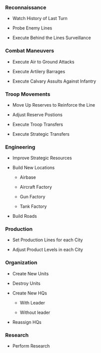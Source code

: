 ### Reconnaissance

- Watch History of Last Turn

- Probe Enemy Lines

- Execute Behind the Lines Surveillance

### Combat Maneuvers

- Execute Air to Ground Attacks

- Execute Artilery Barrages

- Execute Calvary Assults Against Infantry

### Troop Movements

- Move Up Reserves to Reinforce the Line

- Adjust Reserve Postions

- Execute Troop Transfers

- Execute Strategic Transfers

### Engineering

- Improve Strategic Resources

- Build New Locations

  - Airbase

  - Aircraft Factory

  - Gun Factory

  - Tank Factory

- Build Roads

### Production

- Set Production Lines for each City

- Adjust Product Levels in each City

### Organization

- Create New Units

- Destroy Units

- Create New HQs

  - With Leader
  
  - Without leader

- Reassign HQs

### Research

- Perform Research
